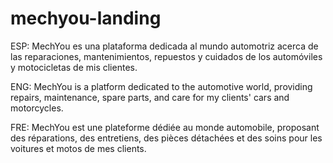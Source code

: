 # mechyou-landing
ESP:
MechYou es una plataforma dedicada al mundo automotriz acerca de las reparaciones, mantenimientos, repuestos y cuidados de los automóviles y motocicletas de mis clientes.

ENG:
MechYou is a platform dedicated to the automotive world, providing repairs, maintenance, spare parts, and care for my clients' cars and motorcycles.

FRE:
MechYou est une plateforme dédiée au monde automobile, proposant des réparations, des entretiens, des pièces détachées et des soins pour les voitures et motos de mes clients.
